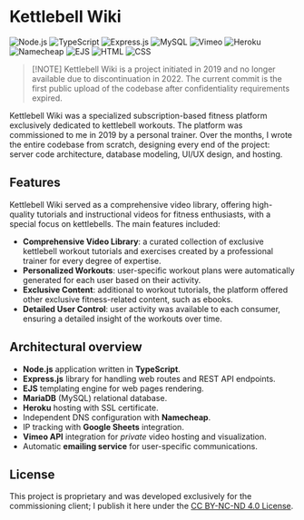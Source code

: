 # Kettlebell Wiki

![Node.js](https://img.shields.io/badge/Node.js-339933?style=for-the-badge&logo=nodedotjs&logoColor=white) ![TypeScript](https://img.shields.io/badge/TypeScript-007ACC?style=for-the-badge&logo=typescript&logoColor=white) ![Express.js](https://img.shields.io/badge/Express.js-000000?style=for-the-badge&logo=express&logoColor=white) ![MySQL](https://img.shields.io/badge/MySQL-4479A1?style=for-the-badge&logo=mysql&logoColor=white) ![Vimeo](https://img.shields.io/badge/Vimeo-1AB7EA?style=for-the-badge&logo=vimeo&logoColor=white) ![Heroku](https://img.shields.io/badge/Heroku-430098?style=for-the-badge&logo=heroku&logoColor=white) ![Namecheap](https://img.shields.io/badge/Namecheap-DE3723?style=for-the-badge&logo=namecheap&logoColor=white) ![EJS](https://img.shields.io/badge/EJS-8BC0D0?style=for-the-badge&logo=ejs&logoColor=white) ![HTML](https://img.shields.io/badge/HTML-E34F26?style=for-the-badge&logo=html5&logoColor=white) ![CSS](https://img.shields.io/badge/CSS-1572B6?style=for-the-badge&logo=css3&logoColor=white)

> [!NOTE] Kettlebell Wiki is a project initiated in 2019 and no longer available due to discontinuation in 2022. The current commit is the first public upload of the codebase after confidentiality requirements expired.

Kettlebell Wiki was a specialized subscription-based fitness platform exclusively dedicated to kettlebell workouts. The platform was commissioned to me in 2019 by a personal trainer. Over the months, I wrote the entire codebase from scratch, designing every end of the project: server code architecture, database modeling, UI/UX design, and hosting.

## Features
Kettlebell Wiki served as a comprehensive video library, offering high-quality tutorials and instructional videos for fitness enthusiasts, with a special focus on kettlebells. The main features included:

* __Comprehensive Video Library__: a curated collection of exclusive kettlebell workout tutorials and exercises created by a professional trainer for every degree of expertise.
* __Personalized Workouts__: user-specific workout plans were automatically generated for each user based on their activity.
* __Exclusive Content__: additional to workout tutorials, the platform offered other exclusive fitness-related content, such as ebooks.
* __Detailed User Control__: user activity was available to each consumer, ensuring a detailed insight of the workouts over time.

## Architectural overview

* __Node.js__ application written in __TypeScript__.
* __Express.js__ library for handling web routes and REST API endpoints.
* __EJS__ templating engine for web pages rendering.
* __MariaDB__ (MySQL) relational database.
* __Heroku__ hosting with SSL certificate.
* Independent DNS configuration with __Namecheap__.
* IP tracking with __Google Sheets__ integration.
* __Vimeo API__ integration for _private_ video hosting and visualization. 
* Automatic __emailing service__ for user-specific communications.

## License

This project is proprietary and was developed exclusively for the commissioning client; I publish it here under the [CC BY-NC-ND 4.0 License](https://creativecommons.org/licenses/by-nc-nd/4.0/).